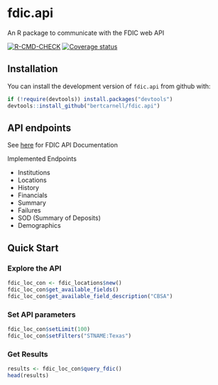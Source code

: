 # fdic.api
An R package to communicate with the FDIC web API

[![R-CMD-CHECK](https://github.com/bertcarnell/fdic.api/actions/workflows/r-cmd-check.yml/badge.svg)](https://github.com/bertcarnell/fdic.api/actions/workflows/r-cmd-check.yml)
[![Coverage status](https://codecov.io/gh/bertcarnell/fdic.api/branch/master/graph/badge.svg)](https://codecov.io/github/bertcarnell/fdic.api?branch=master)

## Installation

You can install the development version of `fdic.api` from github
with:

``` r
if (!require(devtools)) install.packages("devtools")
devtools::install_github("bertcarnell/fdic.api")
```

## API endpoints

See [here](https://banks.data.fdic.gov/docs/) for FDIC API Documentation

Implemented Endpoints

- Institutions
- Locations
- History
- Financials
- Summary
- Failures
- SOD (Summary of Deposits)
- Demographics

## Quick Start

### Explore the API

``` r
fdic_loc_con <- fdic_locations$new()
fdic_loc_con$get_available_fields()
fdic_loc_con$get_available_field_description("CBSA")
```

### Set API parameters

``` r
fdic_loc_con$setLimit(100)
fdic_loc_con$setFilters("STNAME:Texas")
```

### Get Results

``` r
results <- fdic_loc_con$query_fdic()
head(results)
```

